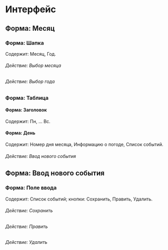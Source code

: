 # Интерфейс

## Форма: Месяц

### Форма: Шапка
Содержит: Месяц, Год.
###### Действие: Выбор месяца
###### Действие: Выбор года

### Форма: Таблица
#### Форма: Заголовок
Содержит: Пн, ... Вс.
#### Форма: День
Содержит: Номер дня месяца, Информацию о погоде, Список событий. 

###### Действие: Ввод нового события

## Форма: Ввод нового события
### Форма: Поле ввода
Содержит: Список событий; кнопки: Сохранить, Править, Удалить.
###### Действие: Сохранить
###### Действие: Править
###### Действие: Удалить



